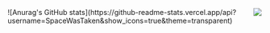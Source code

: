 <img align="right" src="https://visitor-badge.laobi.icu/badge?page_id=salesp07.salesp07" />
![Anurag's GitHub stats](https://github-readme-stats.vercel.app/api?username=SpaceWasTaken&show_icons=true&theme=transparent)
